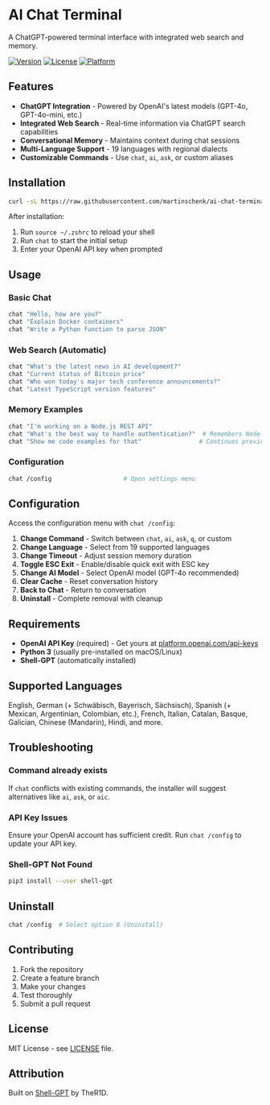 # AI Chat Terminal

A ChatGPT-powered terminal interface with integrated web search and memory.

[![Version](https://img.shields.io/badge/version-5.2.0-blue.svg)](https://github.com/martinschenk/ai-chat-terminal)
[![License](https://img.shields.io/badge/license-MIT-green.svg)](LICENSE)
[![Platform](https://img.shields.io/badge/platform-macOS%20|%20Linux-lightgrey.svg)](https://github.com/martinschenk/ai-chat-terminal)

## Features

- **ChatGPT Integration** - Powered by OpenAI's latest models (GPT-4o, GPT-4o-mini, etc.)
- **Integrated Web Search** - Real-time information via ChatGPT search capabilities
- **Conversational Memory** - Maintains context during chat sessions
- **Multi-Language Support** - 19 languages with regional dialects
- **Customizable Commands** - Use `chat`, `ai`, `ask`, or custom aliases

## Installation

```bash
curl -sL https://raw.githubusercontent.com/martinschenk/ai-chat-terminal/main/install.sh | bash
```

After installation:
1. Run `source ~/.zshrc` to reload your shell
2. Run `chat` to start the initial setup
3. Enter your OpenAI API key when prompted

## Usage

### Basic Chat
```bash
chat "Hello, how are you?"
chat "Explain Docker containers"
chat "Write a Python function to parse JSON"
```

### Web Search (Automatic)
```bash
chat "What's the latest news in AI development?"
chat "Current status of Bitcoin price"
chat "Who won today's major tech conference announcements?"
chat "Latest TypeScript version features"
```

### Memory Examples
```bash
chat "I'm working on a Node.js REST API"
chat "What's the best way to handle authentication?"  # Remembers Node.js context
chat "Show me code examples for that"                # Continues previous topic
```

### Configuration
```bash
chat /config                    # Open settings menu
```

## Configuration

Access the configuration menu with `chat /config`:

1. **Change Command** - Switch between `chat`, `ai`, `ask`, `q`, or custom
2. **Change Language** - Select from 19 supported languages
3. **Change Timeout** - Adjust session memory duration
4. **Toggle ESC Exit** - Enable/disable quick exit with ESC key
5. **Change AI Model** - Select OpenAI model (GPT-4o recommended)
6. **Clear Cache** - Reset conversation history
7. **Back to Chat** - Return to conversation
8. **Uninstall** - Complete removal with cleanup

## Requirements

- **OpenAI API Key** (required) - Get yours at [platform.openai.com/api-keys](https://platform.openai.com/api-keys)
- **Python 3** (usually pre-installed on macOS/Linux)
- **Shell-GPT** (automatically installed)

## Supported Languages

English, German (+ Schwäbisch, Bayerisch, Sächsisch), Spanish (+ Mexican, Argentinian, Colombian, etc.), French, Italian, Catalan, Basque, Galician, Chinese (Mandarin), Hindi, and more.

## Troubleshooting

### Command already exists
If `chat` conflicts with existing commands, the installer will suggest alternatives like `ai`, `ask`, or `aic`.

### API Key Issues
Ensure your OpenAI account has sufficient credit. Run `chat /config` to update your API key.

### Shell-GPT Not Found
```bash
pip3 install --user shell-gpt
```

## Uninstall

```bash
chat /config  # Select option 8 (Uninstall)
```

## Contributing

1. Fork the repository
2. Create a feature branch
3. Make your changes
4. Test thoroughly
5. Submit a pull request

## License

MIT License - see [LICENSE](LICENSE) file.

## Attribution

Built on [Shell-GPT](https://github.com/TheR1D/shell_gpt) by TheR1D.